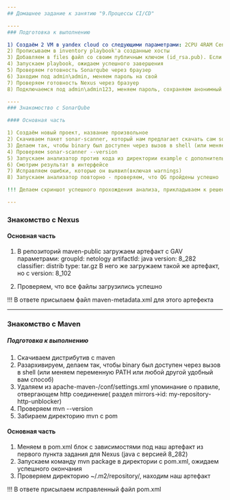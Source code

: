 ```yaml
---
## Домашнее задание к занятию "9.Процессы CI/CD"

----
### Подготовка к выполнению

1) Создаём 2 VM в yandex cloud со следующими параметрами: 2CPU 4RAM Centos7(остальное по минимальным требованиям)
2) Прописываем в inventory playbook'a созданные хосты
3) Добавляем в files файл со своим публичным ключом (id_rsa.pub). Если ключ называется иначе - найдите таску в плейбуке, которая использует id_rsa.pub имя и исправьте на своё
4) Запускаем playbook, ожидаем успешного завершения
5) Проверяем готовность Sonarqube через браузер
6) Заходим под admin\admin, меняем пароль на свой
7) Проверяем готовность Nexus через бразуер
8) Подключаемся под admin\admin123, меняем пароль, сохраняем анонимный доступ

----
### Знакомоство с SonarQube

#### Основная часть

1) Создаём новый проект, название произвольное
2) Скачиваем пакет sonar-scanner, который нам предлагает скачать сам sonarqube
3) Делаем так, чтобы binary был доступен через вызов в shell (или меняем переменную PATH или любой другой удобный вам способ)
4) Проверяем sonar-scanner --version
5) Запускаем анализатор против кода из директории example с дополнительным ключом -Dsonar.coverage.exclusions=fail.py
6) Смотрим результат в интерфейсе
7) Исправляем ошибки, которые он выявил(включая warnings)
8) Запускаем анализатор повторно - проверяем, что QG пройдены успешно

!!! Делаем скриншот успешного прохождения анализа, прикладываем к решению ДЗ

---
```

### Знакомство с Nexus

#### Основная часть

1) В репозиторий maven-public загружаем артефакт с GAV параметрами:
   groupId: netology
   artifactId: java
   version: 8_282
   classifier: distrib
   type: tar.gz
   В него же загружаем такой же артефакт, но с version: 8_102

2) Проверяем, что все файлы загрузились успешно

!!! В ответе присылаем файл maven-metadata.xml для этого артефекта

---
### Знакомство с Maven

##### Подготовка к выполнению

1) Скачиваем дистрибутив с maven
2) Разархивируем, делаем так, чтобы binary был доступен через вызов в shell (или меняем переменную PATH или любой другой удобный вам способ)
3) Удаляем из apache-maven-<version>/conf/settings.xml упоминание о правиле, отвергающем http соединение( раздел mirrors->id: my-repository-http-unblocker)
4) Проверяем mvn --version
5) Забираем директорию mvn с pom

#### Основная часть

1) Меняем в pom.xml блок с зависимостями под наш артефакт из первого пункта задания для Nexus (java с версией 8_282)
2) Запускаем команду mvn package в директории с pom.xml, ожидаем успешного окончания
3) Проверяем директорию ~/.m2/repository/, находим наш артефакт

!!! В ответе присылаем исправленный файл pom.xml